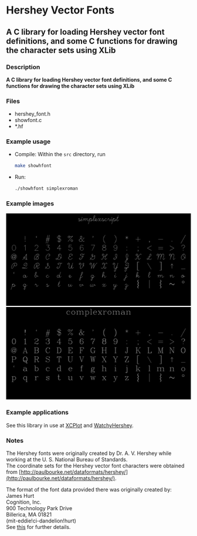 # Hershey Vector Fonts
## A C library for loading Hershey vector font definitions, and some C functions for drawing the character sets using XLib
### Description
**A C library for loading Hershey vector font definitions, and some C functions for drawing the character sets using XLib**

### Files
- hershey_font.h
- showfont.c
- *.hf

### Example usage
- Compile:
  Within the `src` directory, run
  ```bash
  make showhfont
  ```
- Run:
  ```bash
  ./showhfont simplexroman
  ```

### Example images
![Simplex script](https://github.com/dpcummins/hershey_vector_fonts/blob/main/images/simplexscript.png?raw=true)
![Complex roman](https://github.com/dpcummins/hershey_vector_fonts/blob/main/images/complexroman.png?raw=true)


### Example applications
See this library in use at [XCPlot](https://github.com/dpcummins/XCPlot) and [WatchyHershey](https://github.com/dpcummins/WatchyHershey).


### Notes
The Hershey fonts were originally created by Dr. A. V. Hershey while working at the U. S. National Bureau of Standards.  
The coordinate sets for the Hershey vector font characters were obtained from [http://paulbourke.net/dataformats/hershey/](http://paulbourke.net/dataformats/hershey/).  

The format of the font data provided there was originally created by:  
James Hurt  
Cognition, Inc.  
900 Technology Park Drive  
Billerica, MA 01821  
(mit-eddie!ci-dandelion!hurt)  
See [this](https://web.archive.org/web/20170716165314/https://ghostscript.com/doc/current/Hershey.htm) for further details.
